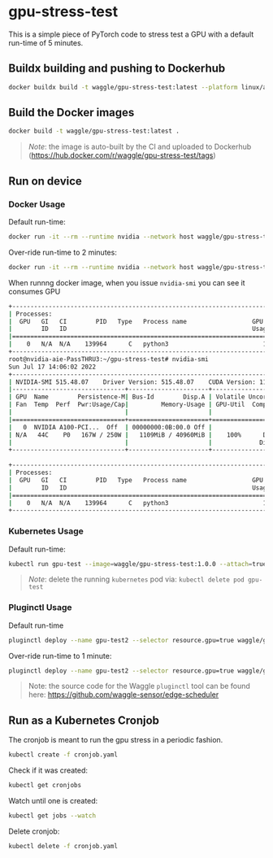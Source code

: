 # gpu-stress-test

This is a simple piece of PyTorch code to stress test a GPU with a default run-time of 5 minutes.

## Buildx building and pushing to Dockerhub

```bash
docker buildx build -t waggle/gpu-stress-test:latest --platform linux/amd64,linux/arm64 --push .
```

## Build the Docker images
```bash
docker build -t waggle/gpu-stress-test:latest .
```

> *Note*: the image is auto-built by the CI and uploaded to Dockerhub (https://hub.docker.com/r/waggle/gpu-stress-test/tags)

## Run on device

### Docker Usage
Default run-time:
```bash
docker run -it --rm --runtime nvidia --network host waggle/gpu-stress-test:latest
```

Over-ride run-time to 2 minutes:
```bash
docker run -it --rm --runtime nvidia --network host waggle/gpu-stress-test:latest -m 2
```

When runnng docker image, when you issue `nvidia-smi` you can see it consumes GPU

```bash
+-----------------------------------------------------------------------------+
| Processes:                                                                  |
|  GPU   GI   CI        PID   Type   Process name                  GPU Memory |
|        ID   ID                                                   Usage      |
|=============================================================================|
|    0   N/A  N/A    139964      C   python3                          1107MiB |
+-----------------------------------------------------------------------------+
root@nvidia-aie-PassTHRU3:~/gpu-stress-test# nvidia-smi 
Sun Jul 17 14:06:02 2022       
+-----------------------------------------------------------------------------+
| NVIDIA-SMI 515.48.07    Driver Version: 515.48.07    CUDA Version: 11.7     |
|-------------------------------+----------------------+----------------------+
| GPU  Name        Persistence-M| Bus-Id        Disp.A | Volatile Uncorr. ECC |
| Fan  Temp  Perf  Pwr:Usage/Cap|         Memory-Usage | GPU-Util  Compute M. |
|                               |                      |               MIG M. |
|===============================+======================+======================|
|   0  NVIDIA A100-PCI...  Off  | 00000000:0B:00.0 Off |                    0 |
| N/A   44C    P0   167W / 250W |   1109MiB / 40960MiB |    100%      Default |
|                               |                      |             Disabled |
+-------------------------------+----------------------+----------------------+
                                                                               
+-----------------------------------------------------------------------------+
| Processes:                                                                  |
|  GPU   GI   CI        PID   Type   Process name                  GPU Memory |
|        ID   ID                                                   Usage      |
|=============================================================================|
|    0   N/A  N/A    139964      C   python3                          1107MiB |
+-----------------------------------------------------------------------------+
```


### Kubernetes Usage
Default run-time:
```bash
kubectl run gpu-test --image=waggle/gpu-stress-test:1.0.0 --attach=true
```
> *Note*: delete the running `kubernetes` pod via: `kubectl delete pod gpu-test`

### Pluginctl Usage
Default run-time
```bash
pluginctl deploy --name gpu-test2 --selector resource.gpu=true waggle/gpu-stress-test:1.0.0
```

Over-ride run-time to 1 minute:
```bash
pluginctl deploy --name gpu-test2 --selector resource.gpu=true waggle/gpu-stress-test:1.0.0 -- -m 1
```

> Note: the source code for the Waggle `pluginctl` tool can be found here: https://github.com/waggle-sensor/edge-scheduler


## Run as a Kubernetes Cronjob
The cronjob is meant to run the gpu stress in a periodic fashion.
```bash
kubectl create -f cronjob.yaml
```

Check if it was created:
```bash
kubectl get cronjobs
```

Watch until one is created:
```bash
kubectl get jobs --watch
```

Delete cronjob:
```bash
kubectl delete -f cronjob.yaml
```
